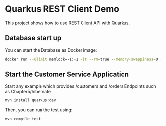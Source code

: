 Quarkus REST Client Demo
========================

This project shows how to use REST Client API with Quarkus.

## Database start up

You can start the Database as Docker image:

```bash
docker run --ulimit memlock=-1:-1 -it --rm=true --memory-swappiness=0 --name quarkus_test -e POSTGRES_USER=quarkus -e POSTGRES_PASSWORD=quarkus -e POSTGRES_DB=quarkusdb -p 5432:5432 postgres:10.5
```

## Start the Customer Service Application

Start any example which provides /customers and /orders Endpoints such as Chapter5/hibernate

```bash
mvn install quarkus:dev
```  

Then, you can run the test using:

```bash
mvn compile test
```  



